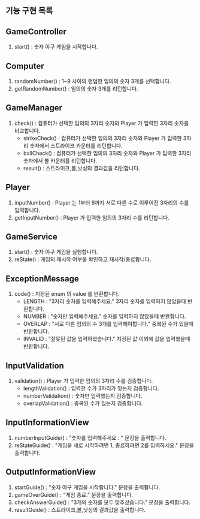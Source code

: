 ## 기능 구현 목록

## GameController
1. start() : 숫자 야구 게임을 시작합니다.

## Computer
1. randomNumber() : 1~9 사이의 랜덤한 임의의 숫자 3개를 선택합니다.
2. getRandomNumber() : 임의의 숫자 3개를 리턴합니다.

## GameManager
1. check() : 컴퓨터가 선택한 임의의 3자리 숫자와 Player 가 입력한 3자리 숫자를 비교합니다.
    - strikeCheck() : 컴퓨터가 선택한 임의의 3자리 숫자와 Player 가 입력한 3자리 숫자에서 스트라이크 카운터를 리턴합니다.
    - ballCheck() : 컴퓨터가 선택한 임의의 3자리 숫자와 Player 가 입력한 3자리 숫자에서 볼 카운터를 리턴합니다.
    - result() : 스트라이크,볼,낫싱의 결과값을 리턴합니다.

## Player
1. inputNumber() : Player 는 1부터 9까지 서로 다른 수로 이루어진 3자리의 수를 입력합니다.
2. getInputNumber() : Player 가 입력한 임의의 3자리 수를 리턴합니다.

## GameService
1. start() : 숫자 야구 게임을 실행합니다.
2. reState() : 게임의 재시작 여부를 확인하고 재시작/종료합니다.

## ExceptionMessage
1. code() : 지정된 enum 의 value 를 반환합니다.
    - LENGTH : "3자리 숫자를 입력해주세요." 3자리 숫자를 입력하지 않았을때 반환합니다.
    - NUMBER : "숫자만 입력해주세요." 숫자를 입력하지 않았을때 반환합니다.
    - OVERLAP : "서로 다른 임의의 수 3개를 입력해야합니다." 중복된 수가 있을때 반환합니다.
    - INVALID : "잘못된 값을 입력하셨습니다." 지정된 값 이외에 값을 입력했을때 반환합니다.

## InputValidation
1. validation() : Player 가 입력한 임의의 3자리 수를 검증합니다.
    - lengthValidation() : 입력한 수가 3자리가 맞는지 검증합니다.
    - numberValidation() : 숫자만 입력했는지 검증합니다.
    - overlapValidation() : 중복된 수가 있는지 검증합니다.

## InputInformationView
1. numberInputGuide() : "숫자를 입력해주세요 : " 문장을 출력합니다.
2. reStateGuide() : "게임을 새로 시작하려면 1, 종료하려면 2를 입력하세요." 문장을 출력합니다.

## OutputInformationView
1. startGuide() : "숫자 야구 게임을 시작합니다." 문장을 출력합니다. 
2. gameOverGuide() : "게임 종료." 문장을 출력합니다.
3. checkAnswerGuide() : "3개의 숫자를 모두 맞추셨습니다." 문장을 출력합니다.
4. resultGuide() : 스트라이크,볼,낫싱의 결과값을 출력합니다.

